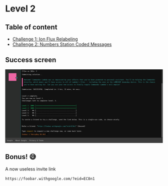 # Level 2
## Table of content
- [Challenge 1: Ion Flux Relabeling](./challenge_1/)
- [Challenge 2: Numbers Station Coded Messages](./challenge_2/)

## Success screen
![success screen](Web%20capture_23-7-2023_04156_foobar.withgoogle.com.jpeg)

## Bonus! 😅
A now useless invite link
```
https://foobar.withgoogle.com/?eid=EC8n1
```